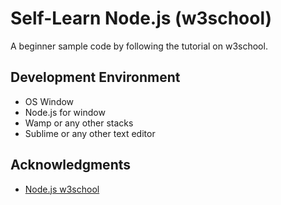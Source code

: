 # Self-Learn Node.js (w3school)

A beginner sample code by following the tutorial on w3school.

## Development Environment

* OS Window
* Node.js for window
* Wamp or any other stacks
* Sublime or any other text editor

## Acknowledgments

* [Node.js w3school](https://www.w3schools.com/nodejs/default.asp)
